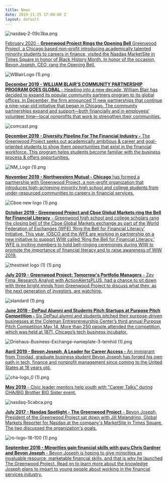 ```yaml
---
title: News
date: 2019-11-25 17:00:00 Z
layout: default
---
```


![nasdaq-2-09c3ba.png](/uploads/nasdaq-2-09c3ba.png)

[February 2020 - **Greenwood Project Rings the Opening Bell** Greenwood Project, a Chicago based non-profit introducing academically talented minority students to careers in finance, visited the Nasdaq MarketSite in Times Square in honor of Black History Month. In honor of the occasion, Bevon Joseph, CEO, rang the Opening Bell.](https://www.nasdaq.com/events/greenwood-project-rings-the-opening-bell)

![WBlairLogo (1).png](/uploads/WBlairLogo%20(1).png)

**[December 2019 - WILLIAM BLAIR'S COMMUNITY PARTNERSHIP PROGRAM GOES GLOBAL ](https://www.williamblair.com/News-Items/2019/December/19/Community-Partnership-Program-Goes-Global.aspx?utm_source=social&utm_medium=twitter&utm_campaign=CommunityEngagement&utm_content=CommunityPartners-Announcement-2020-2021)**[- Heading into a new decade, William Blair has decided to expand its popular community partners program to its global offices. In December, the firm announced 11 new partnerships that continue a nine-year-old initiative that began in Chicago. The community partnerships expand and support—both financially and in employees' volunteer time—local nonprofits that work to strengthen their communities.](https://www.williamblair.com/News-Items/2019/December/19/Community-Partnership-Program-Goes-Global.aspx?utm_source=social&utm_medium=twitter&utm_campaign=CommunityEngagement&utm_content=CommunityPartners-Announcement-2020-2021)

![comcast.png](/uploads/comcast.png)

**[December 2019 - Diversity Pipeline For The Financial Industry -](https://comcastnewsmakers.com/Videos/2019/12/10/Elois-Joseph)**[ The Greenwood Project seeks out academically ambitious & career and goal-oriented students to show them opportunities that exist in the financial workforce. This program helps students become familiar with the business process & offers opportunities.](https://comcastnewsmakers.com/Videos/2019/12/10/Elois-Joseph)

![NM_Logo (1).png](/uploads/NM_Logo%20(1).png)

**[November 2019 - Northwestern Mutual - Chicago](https://www.dailyherald.com/submitted/20191107/northwestern-mutual-chicago-partners-with-greenwood-project)**[ has formed a partnership with Greenwood Project, a non-profit organization that introduces high-achieving minority high school and college students from under-resourced communities to careers in financial services.](https://www.dailyherald.com/submitted/20191107/northwestern-mutual-chicago-partners-with-greenwood-project)

![Cboe new logo (1).png](/uploads/Cboe%20new%20logo%20(1).png)

**[October 2019 - Greenwood Project and Cboe Global Markets ring the Bell for Financial Literacy](http://www.cboe.com/video/?mediaId=e9a9cc043b5246b982ae208146290506)**[ - Greenwood high school and college scholars rang the closing bell of the Cboe Global Markets exchange as part of the World Federation of Exchanges (WFE) ‘Ring the Bell for Financial Literacy’ Initiative. This year, IOSCO and the WFE are working in partnership on a new initiative to support WIW called ‘Ring the Bell for Financial Literacy.’ WFE is inviting members to hold bell-ringing ceremonies during WIW to promote the importance of financial literacy and to raise awareness of WIW 2019.](http://www.cboe.com/video/?mediaId=e9a9cc043b5246b982ae208146290506)

![thestreet logo (1) (1).png](/uploads/thestreet%20logo%20(1)%20(1).png)

**[July 2019 - Greenwood Project: Tomorrow's Portfolio Managers](https://www.thestreet.com/video/tomorrow-s-portfolio-managers-15018544)**[ - Zev Fima, Research Analyst with ActionAlertsPLUS, had a chance to sit down with three bright minds from Greenwood Project to discuss what they, as the next generation of investors, are watching.](https://www.thestreet.com/video/tomorrow-s-portfolio-managers-15018544)

![standard (1).png](/uploads/standard%20(1).png)

**[June 2019 - DePaul Alumni and Students Pitch Startups at Purpose Pitch Competition - ](https://business.depaul.edu/news-events/Pages/201905/coleman-center-purpose-pitch-competition.aspx)**[Six DePaul alumni and students pitched their purpose-driven businesses at the Coleman Entrepreneurship Center​’s third annual Purpose Pitch Competition May 14. More than 250 people attended the competition, which was held at 1871, Chicago’s tech business incubator. ](https://business.depaul.edu/news-events/Pages/201905/coleman-center-purpose-pitch-competition.aspx)

![Driehaus-Business-Exchange-nameplate-3-temhid (1).png](/uploads/Driehaus-Business-Exchange-nameplate-3-temhid%20(1).png)

**[April 2019 - Bevon Joseph, A Leader for Career Access - ](https://blogs.depaul.edu/business-exchange/2019/04/25/a-leader-for-career-access/)**[An immigrant from Trinidad, graduate business student Bevon Joseph has forged his own path in tech, finance and nonprofit management since coming to the United States at 18 years old.](https://blogs.depaul.edu/business-exchange/2019/04/25/a-leader-for-career-access/)

![cha-logo_0 (1).png](/uploads/cha-logo_0%20(1).png)

**[May 2019](https://www.thecha.org/news-media/news/civic-leader-mentors-help-youth-career-talks-during-cha/big-brother-big-sister)**[ - Civic leader mentors help youth with "Career Talks" during CHA/BIG Brother BIG Sister event.](https://www.thecha.org/news-media/news/civic-leader-mentors-help-youth-career-talks-during-cha/big-brother-big-sister)

![nasdaq-5cabca.png](/uploads/nasdaq-5cabca.png)

**[July 2017 - Nasdaq Spotlight - The Greenwood Project](https://www.nasdaq.com/articles/nasdaq-spotlight-greenwood-project-2017-07-28)**[ - Bevon Joseph, President of the Greenwood Project sat down with Jill Malandrino, Global Markets Reporter for Nasdaq at the company's MarketSite in Times Square. The two discussed the organization's goals.](https://www.nasdaq.com/articles/nasdaq-spotlight-greenwood-project-2017-07-28)

![ro-logo-18-100 (1).png](/uploads/ro-logo-18-100%20(1).png)

**[September 2016 - Minorities gain financial skills with guru Chris Gardner and Bevon Joseph](https://rollingout.com/2016/09/12/greenwood-project-helping-minorities-gain-financial-skills/)**[ - Bevon Joseph is hoping to give minorities an invaluable resource, marketable financial skills, and that is why he launched The Greenwood Project. Read on to learn more about the knowledge Joseph plans to impart to young people about working in the financial services industry.](https://rollingout.com/2016/09/12/greenwood-project-helping-minorities-gain-financial-skills/)